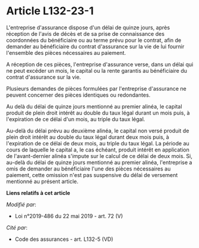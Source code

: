 # Article L132-23-1

L'entreprise d'assurance dispose d'un délai de quinze jours, après réception de l'avis de décès et de sa prise de
connaissance des coordonnées du bénéficiaire ou au terme prévu pour le contrat, afin de demander au bénéficiaire du contrat
d'assurance sur la vie de lui fournir l'ensemble des pièces nécessaires au paiement.

A réception de ces pièces, l'entreprise d'assurance verse, dans un délai qui ne peut excéder un mois, le capital ou la rente
garantis au bénéficiaire du contrat d'assurance sur la vie.

Plusieurs demandes de pièces formulées par l'entreprise d'assurance ne peuvent concerner des pièces identiques ou
redondantes.

Au delà du délai de quinze jours mentionné au premier alinéa, le capital produit de plein droit intérêt au double du taux
légal durant un mois puis, à l'expiration de ce délai d'un mois, au triple du taux légal.

Au-delà du délai prévu au deuxième alinéa, le capital non versé produit de plein droit intérêt au double du taux légal durant
deux mois puis, à l'expiration de ce délai de deux mois, au triple du taux légal. La période au cours de laquelle le capital
a, le cas échéant, produit intérêt en application de l'avant-dernier alinéa s'impute sur le calcul de ce délai de deux mois.
Si, au-delà du délai de quinze jours mentionné au premier alinéa, l'entreprise a omis de demander au bénéficiaire l'une des
pièces nécessaires au paiement, cette omission n'est pas suspensive du délai de versement mentionné au présent article.

**Liens relatifs à cet article**

_Modifié par_:

  - Loi n°2019-486 du 22 mai 2019 - art. 72 (V)

_Cité par_:

  - Code des assurances - art. L132-5 (VD)
